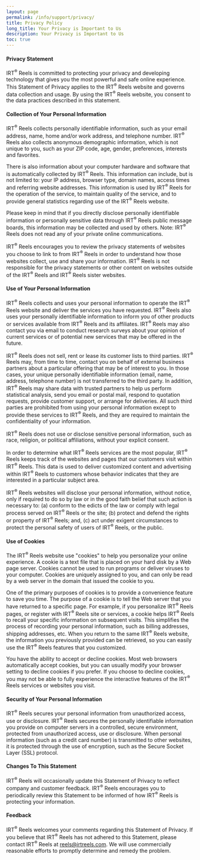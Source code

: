 ```yaml
---
layout: page
permalink: /info/support/privacy/
title: Privacy Policy
long_title: Your Privacy is Important to Us
description: Your Privacy is Important to Us
toc: true
---
```


#### Privacy Statement
IRT<sup>®</sup> Reels is committed to protecting your privacy and developing technology that gives you the most powerful and safe online experience. This Statement of Privacy applies to the IRT<sup>®</sup> Reels website and governs data collection and usage. By using the IRT<sup>®</sup> Reels website, you consent to the data practices described in this statement.

#### Collection of Your Personal Information
IRT<sup>®</sup> Reels collects personally  identifiable information, such as your email address, name, home and/or work address, and telephone number. IRT<sup>®</sup> Reels also collects anonymous  demographic information, which is not unique to you, such as your ZIP code, age, gender, preferences, interests and favorites.

There is also information about your computer hardware and software that is automatically collected by IRT<sup>®</sup> Reels. This information can include, but is not limited to: your IP address, browser type, domain names, access times and  referring website addresses. This information is used by IRT<sup>®</sup> Reels for the operation of the service, to maintain quality of the service, and to provide general statistics regarding use of the IRT<sup>®</sup> Reels website.

Please keep in mind that if you directly disclose personally identifiable information or personally sensitive data through IRT<sup>®</sup> Reels public  message boards, this information may be collected and used by others. Note: IRT<sup>®</sup> Reels does not read any of your private online communications.

IRT<sup>®</sup> Reels encourages you to review the privacy statements of websites you choose to link to from IRT<sup>®</sup> Reels in order to understand how those websites collect, use and share your information. IRT<sup>®</sup> Reels is not responsible for the privacy statements or other content on websites outside of the IRT<sup>®</sup> Reels and IRT<sup>®</sup> Reels sister websites.

#### Use of Your Personal Information
IRT<sup>®</sup> Reels collects and uses your personal information to operate the IRT<sup>®</sup> Reels website and deliver the services you have requested. IRT<sup>®</sup> Reels also uses your personally identifiable information to inform you of other products or services available from IRT<sup>®</sup> Reels and its affiliates. IRT<sup>®</sup> Reels may also contact you via email to conduct research surveys about your opinion of current services or of potential new services that may be offered in the future.

IRT<sup>®</sup> Reels does not sell, rent or lease its customer lists to third parties. IRT<sup>®</sup> Reels may, from time to time, contact you on behalf of external business partners about a particular offering that may be of interest to you. In those cases, your unique  personally identifiable information (email, name, address, telephone number) is not transferred to the third party. In addition, IRT<sup>®</sup> Reels may share  data with trusted partners to help us perform statistical analysis, send you  email or postal mail, respond to quotation requests, provide customer support, or arrange for deliveries. All such third parties are prohibited from using your personal information except  to provide these services to IRT<sup>®</sup> Reels, and they are required to  maintain the confidentiality of your information.

IRT<sup>®</sup> Reels does not use or disclose sensitive personal information, such as race, religion, or political affiliations, without your explicit consent.

In order to determine what IRT<sup>®</sup> Reels services are the most popular, IRT<sup>®</sup> Reels keeps track of the websites and pages that our customers visit within IRT<sup>®</sup> Reels. This data is used to deliver customized content and advertising within IRT<sup>®</sup> Reels to customers whose behavior indicates that they are interested in a particular subject area.

IRT<sup>®</sup> Reels websites will disclose your personal information, without notice, only if required to do so by law or in the good faith belief that such action is necessary to: (a) conform to the edicts of the law or comply with legal process served on IRT<sup>®</sup> Reels or the site; (b) protect and defend the rights or property of IRT<sup>®</sup> Reels; and, (c) act under exigent circumstances to protect the personal safety of users of IRT<sup>®</sup> Reels, or the public.

#### Use of Cookies
The IRT<sup>®</sup> Reels website use "cookies" to help you personalize your online experience. A cookie is a text file that is placed on your hard disk by a Web page server. Cookies cannot be used to run programs or deliver viruses to your computer. Cookies are uniquely assigned to you, and can only be read by a web server in the domain that issued the cookie to you.

One of the primary purposes of cookies is to provide a convenience feature to save you time. The purpose of a cookie is to tell the Web server that you have returned to a  specific page. For example, if you personalize IRT<sup>®</sup> Reels pages, or register with IRT<sup>®</sup> Reels site or services, a cookie helps IRT<sup>®</sup> Reels to recall your specific information on subsequent visits. This simplifies the process of recording your personal information, such as billing addresses, shipping addresses, etc. When you return to the same IRT<sup>®</sup> Reels website, the information you previously provided can be retrieved, so you can easily use the IRT<sup>®</sup> Reels features that you customized.

You have the ability to accept or decline cookies. Most web browsers automatically accept cookies, but you can usually modify your browser setting to decline cookies if you prefer. If you choose to decline cookies, you may not be able to fully experience the interactive features of the IRT<sup>®</sup> Reels services or websites you visit.

#### Security of Your Personal Information
IRT<sup>®</sup> Reels secures your personal information from  unauthorized access, use or disclosure. IRT<sup>®</sup> Reels secures the personally identifiable information you provide on computer servers in a  controlled, secure environment, protected from unauthorized access, use or disclosure. When personal information (such as a credit card number) is transmitted to other websites, it is protected through the use of encryption, such as the Secure Socket Layer (SSL) protocol.

#### Changes To This Statement
IRT<sup>®</sup> Reels will occasionally update this Statement of Privacy to reflect company and customer feedback. IRT<sup>®</sup> Reels encourages you to periodically review this Statement to be informed of how IRT<sup>®</sup> Reels is protecting your information.

#### Feedback
IRT<sup>®</sup> Reels welcomes your comments regarding this Statement of Privacy. If you believe that IRT<sup>®</sup> Reels has not adhered to this Statement, please contact IRT<sup>®</sup> Reels at reels@irtreels.com. We will use commercially reasonable efforts to promptly determine and remedy the problem.

